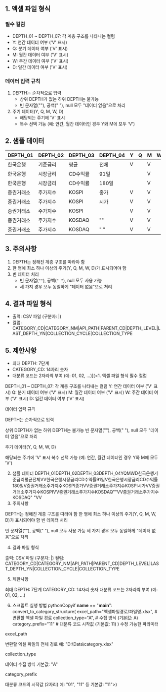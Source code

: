 ## 1. 엑셀 파일 형식

### 필수 컬럼

- DEPTH_01 ~ DEPTH_07: 각 계층 구조를 나타내는 컬럼
- Y: 연간 데이터 여부 ('V' 표시)
- Q: 분기 데이터 여부 ('V' 표시)
- M: 월간 데이터 여부 ('V' 표시)
- W: 주간 데이터 여부 ('V' 표시)
- D: 일간 데이터 여부 ('V' 표시)

### 데이터 입력 규칙

1. DEPTH는 순차적으로 입력
    - 상위 DEPTH가 없는 하위 DEPTH는 불가능
    - 빈 문자열(""), 공백(" "), null 모두 "데이터 없음"으로 처리
2. 주기 데이터(Y, Q, M, W, D)
    - 해당되는 주기에 'V' 표시
    - 복수 선택 가능 (예: 연간, 월간 데이터인 경우 Y와 M에 모두 'V')

## 2. 샘플 데이터

|DEPTH_01|DEPTH_02|DEPTH_03|DEPTH_04|Y|Q|M|W|D|
|---|---|---|---|---|---|---|---|---|
|한국은행|기준금리|평균|전체|V||V|||
|한국은행|시장금리|CD수익률|91일|||V|||
|한국은행|시장금리|CD수익률|180일|||V|||
|증권거래소|주가지수|KOSPI|종가|V||V|||
|증권거래소|주가지수|KOSPI|시가|V||V|||
|증권거래소|주가지수|KOSPI||V||V|||
|증권거래소|주가지수|KOSDAQ|""|V||V|||
|증권거래소|주가지수|KOSDAQ|" "|V||V|||

## 3. 주의사항

1. DEPTH는 정해진 계층 구조를 따라야 함
2. 한 행에 최소 하나 이상의 주기(Y, Q, M, W, D)가 표시되어야 함
3. 빈 데이터 처리
    - 빈 문자열(`""`), 공백(`" "`), null 모두 사용 가능
    - 세 가지 경우 모두 동일하게 "데이터 없음"으로 처리

## 4. 결과 파일 형식

- 출력: CSV 파일 (구분자: |)
- 컬럼: CATEGORY_CD|CATEGORY_NM|API_PATH|PARENT_CD|DEPTH_LEVEL|LAST_DEPTH_YN|COLLECTION_CYCLE|COLLECTION_TYPE

## 5. 제한사항

- 최대 DEPTH: 7단계
- CATEGORY_CD: 14자리 숫자
- 대분류 코드는 2자리씩 부여 (예: 01, 02, ...)](<1. 엑셀 파일 형식
필수 컬럼

DEPTH_01 ~ DEPTH_07: 각 계층 구조를 나타내는 컬럼
Y: 연간 데이터 여부 ('V' 표시)
Q: 분기 데이터 여부 ('V' 표시)
M: 월간 데이터 여부 ('V' 표시)
W: 주간 데이터 여부 ('V' 표시)
D: 일간 데이터 여부 ('V' 표시)

데이터 입력 규칙

DEPTH는 순차적으로 입력

상위 DEPTH가 없는 하위 DEPTH는 불가능
빈 문자열(""), 공백(" "), null 모두 "데이터 없음"으로 처리


주기 데이터(Y, Q, M, W, D)

해당되는 주기에 'V' 표시
복수 선택 가능 (예: 연간, 월간 데이터인 경우 Y와 M에 모두 'V')



2. 샘플 데이터
DEPTH_01DEPTH_02DEPTH_03DEPTH_04YQMWD한국은행기준금리평균전체VV한국은행시장금리CD수익률91일V한국은행시장금리CD수익률180일V증권거래소주가지수KOSPI종가VV증권거래소주가지수KOSPI시가VV증권거래소주가지수KOSPIVV증권거래소주가지수KOSDAQ""VV증권거래소주가지수KOSDAQ" "VV
3. 주의사항

DEPTH는 정해진 계층 구조를 따라야 함
한 행에 최소 하나 이상의 주기(Y, Q, M, W, D)가 표시되어야 함
빈 데이터 처리

빈 문자열(""), 공백(" "), null 모두 사용 가능
세 가지 경우 모두 동일하게 "데이터 없음"으로 처리



4. 결과 파일 형식

출력: CSV 파일 (구분자: |)
컬럼: CATEGORY_CD|CATEGORY_NM|API_PATH|PARENT_CD|DEPTH_LEVEL|LAST_DEPTH_YN|COLLECTION_CYCLE|COLLECTION_TYPE

5. 제한사항

최대 DEPTH: 7단계
CATEGORY_CD: 14자리 숫자
대분류 코드는 2자리씩 부여 (예: 01, 02, ...)

6. 스크립트 실행 방법
pythonCopyif __name__ == "__main__":
    convert_to_category_structure(
        excel_path="엑셀파일경로/파일명.xlsx",  # 변환할 엑셀 파일 경로
        collection_type="A",                    # 수집 방식 (기본값: A)
        category_prefix="11"                    # 대분류 코드 시작값 (기본값: 11)
    )
수정 가능한 파라미터

excel_path

변환할 엑셀 파일의 전체 경로
예: "D:\Data\category.xlsx"


collection_type

데이터 수집 방식
기본값: "A"


category_prefix

대분류 코드의 시작값 (2자리)
예: "01", "11" 등
기본값: "11">)